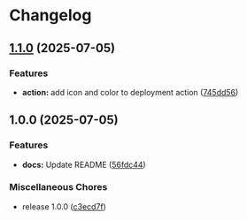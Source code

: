 # Changelog

## [1.1.0](https://github.com/ChristopheCVB/coolify-deploy-action/compare/v1.0.0...v1.1.0) (2025-07-05)


### Features

* **action:** add icon and color to deployment action ([745dd56](https://github.com/ChristopheCVB/coolify-deploy-action/commit/745dd56fd6a4583166db0f1121a7cf326c436ae2))

## 1.0.0 (2025-07-05)


### Features

* **docs:** Update README ([56fdc44](https://github.com/ChristopheCVB/coolify-deploy-action/commit/56fdc44e08127d94cbd43d6f34e2298c80a8fc46))


### Miscellaneous Chores

* release 1.0.0 ([c3ecd7f](https://github.com/ChristopheCVB/coolify-deploy-action/commit/c3ecd7f57a701860850b27177ec3a1e96cfafc40))
